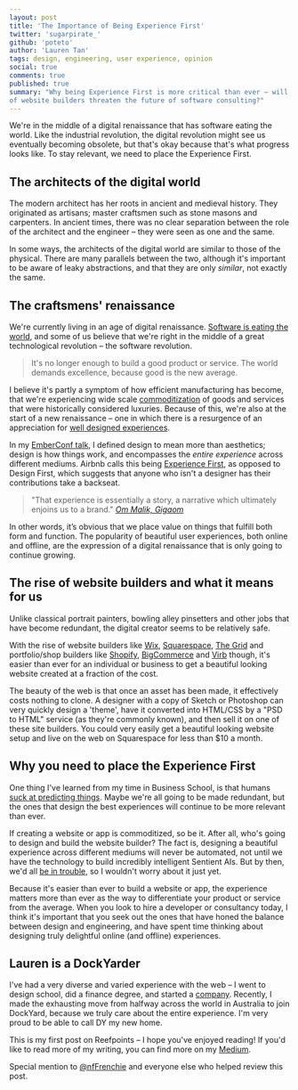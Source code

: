 ```yaml
---
layout: post
title: 'The Importance of Being Experience First'
twitter: 'sugarpirate_'
github: 'poteto'
author: 'Lauren Tan'
tags: design, engineering, user experience, opinion
social: true
comments: true
published: true
summary: "Why being Experience First is more critical than ever – will the rise
of website builders threaten the future of software consulting?"
---
```


We're in the middle of a digital renaissance that has software eating the world.
Like the industrial revolution, the digital revolution might see us eventually
becoming obsolete, but that's okay because that's what progress looks like. To
stay relevant, we need to place the Experience First.

## The architects of the digital world
The modern architect has her roots in ancient and medieval history. They
originated as artisans; master craftsmen such as stone masons and carpenters.
In ancient times, there was no clear separation between the role of the
architect and the engineer – they were seen as one and the same.

In some ways, the architects of the digital world are similar to those of the
physical. There are many parallels between the two, although it's important to
be aware of leaky abstractions, and that they are only *similar*, not exactly
the same.

## The craftsmens' renaissance
We're currently living in an age of digital renaissance.
[Software is eating the world](http://www.wsj.com/articles/SB10001424053111903480904576512250915629460),
and some of us believe that we're right in the middle of a great technological
revolution – the software revolution.

> It's no longer enough to build a good product or service. The world demands
> excellence, because good is the new average.

I believe it's partly a symptom of how efficient manufacturing has become, that
we're experiencing wide scale [commoditization](http://www.rushkoff.com/blog/2005/9/4/commodified-vs-commoditized.html)
of goods and services that were historically considered luxuries. Because of
this, we're also at the start of a new renaissance – one in which there is a
resurgence of an appreciation for [well designed experiences](http://www.launch.co/blog/the-age-of-excellence.html/).

In my [EmberConf talk](http://confreaks.tv/videos/emberconf2015-ambitious-ux-for-ambitious-apps),
I defined design to mean more than aesthetics; design is how
things work, and encompasses the *entire experience* across different mediums.
Airbnb calls this being [Experience First](http://www.wired.com/2015/01/airbnbs-new-head-design-believes-design-led-companies-dont-work/),
as opposed to Design First, which suggests that anyone who isn't a designer has
their contributions take a backseat.

> "That experience is essentially a story, a narrative which ultimately enjoins
> us to a brand."
> <cite>[Om Malik, Gigaom](https://gigaom.com/2013/10/22/square-airbnb-and-why-experience-really-is-design/)</cite>

In other words, it’s obvious that we place value on things that fulfill both
form and function. The popularity of beautiful user experiences, both online and
offline, are the expression of a digital renaissance that is only going to
continue growing.

## The rise of website builders and what it means for us
Unlike classical portrait painters, bowling alley pinsetters and other
jobs that have become redundant, the digital creator seems to be relatively
safe.

With the rise of website builders like [Wix](https://thegrid.io/),
[Squarespace](http://www.squarespace.com/), [The Grid](https://thegrid.io) and
portfolio/shop builders like [Shopify](http://www.shopify.com/),
[BigCommerce](https://www.bigcommerce.com/) and [Virb](http://virb.com/) though,
it's easier than ever for an individual or business to get a beautiful looking
website created at a fraction of the cost.

The beauty of the web is that once an asset has been made, it effectively costs
nothing to clone. A designer with a copy of Sketch or Photoshop can very quickly
design a 'theme', have it converted into HTML/CSS by a "PSD to HTML" service
(as they're commonly known), and then sell it on one of these site builders.
You could very easily get a beautiful looking website setup and live on the web
on Squarespace for less than $10 a month.

## Why you need to place the Experience First
One thing I've learned from my time in Business School, is that humans
[suck at predicting things](http://freakonomics.com/2011/06/30/the-folly-of-prediction-full-transcript/).
Maybe we're all going to be made redundant, but the ones that design the
best experiences will continue to be more relevant than ever.

If creating a website or app is commoditized, so be it. After all, who's going
to design and build the website builder? The fact is, designing a beautiful
experience across different mediums will never be automated, not until we
have the technology to build incredibly intelligent Sentient AIs. But by then,
we'd all [be in trouble](http://www.imdb.com/title/tt2209764/), so I wouldn't
worry about it just yet.

Because it's easier than ever to build a website or app, the experience matters
more than ever as the way to differentiate your product or service from the
average. When you look to hire a developer or consultancy today, I think it's
important that you seek out the ones that have honed the balance between design
and engineering, and have spent time thinking about designing truly delightful
online (and offline) experiences.

## Lauren is a DockYarder
I've had a very diverse and varied experience with the web – I went to design
school, did a finance degree, and started a [company](http://www.thepricegeek.com).
Recently, I made the exhausting move from halfway across the world in Australia
to join DockYard, because we truly care about the entire experience. I'm very
proud to be able to call DY my new home.

This is my first post on Reefpoints – I hope you've enjoyed reading! If you'd
like to read more of my writing, you can find more on my
[Medium](http://www.medium.com/@sugarpirate).

Special mention to [@nfFrenchie](https://twitter.com/nffrenchie) and everyone
else who helped review this post.
